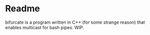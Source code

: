 Readme
======

bifurcate is a program written in C++ (for some strange reason) that enables
multicast for bash pipes. WIP.

